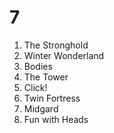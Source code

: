 # 7

1. The Stronghold
2. Winter Wonderland
3. Bodies
4. The Tower
5. Click!
6. Twin Fortress
7. Midgard
8. Fun with Heads
